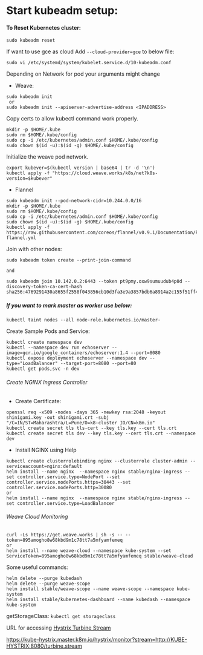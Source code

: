 # Start kubeadm setup:

#### To Reset Kubernetes cluster:
```
sudo kubeadm reset
```

If want to use gce as cloud
Add `--cloud-provider=gce` to below file:


`
sudo vi /etc/systemd/system/kubelet.service.d/10-kubeadm.conf
`

Depending on Network for pod your arguments might change
- Weave:
```
sudo kubeadm init
 or
sudo kubeadm init --apiserver-advertise-address <IPADDRESS>
```
Copy certs to allow kubectl command work properly.
```
mkdir -p $HOME/.kube
sudo rm $HOME/.kube/config
sudo cp -i /etc/kubernetes/admin.conf $HOME/.kube/config
sudo chown $(id -u):$(id -g) $HOME/.kube/config
```
Initialize the weave pod network.
```
export kubever=$(kubectl version | base64 | tr -d '\n')
kubectl apply -f "https://cloud.weave.works/k8s/net?k8s-version=$kubever"
```
- Flannel
```
sudo kubeadm init --pod-network-cidr=10.244.0.0/16
mkdir -p $HOME/.kube
sudo rm $HOME/.kube/config
sudo cp -i /etc/kubernetes/admin.conf $HOME/.kube/config
sudo chown $(id -u):$(id -g) $HOME/.kube/config
kubectl apply -f https://raw.githubusercontent.com/coreos/flannel/v0.9.1/Documentation/kube-flannel.yml
```

Join with other nodes:
```
sudo kubeadm token create --print-join-command

and

sudo kubeadm join 10.142.0.2:6443 --token pt9pmy.oxw9sumuudub4p0d --discovery-token-ca-cert-hash sha256:4769291430a8655f2558f043856cb10d3fa3e9a3857bdb6a8914a2c155f51ff4
```

##### If you want to mark master as worker use below:

```
kubectl taint nodes --all node-role.kubernetes.io/master-
```


Create Sample Pods and Service:
```
kubectl create namespace dev
kubectl --namespace dev run echoserver --image=gcr.io/google_containers/echoserver:1.4 --port=8080
kubectl expose deployment echoserver --namespace dev --type="LoadBalancer" --target-port=8080 --port=80
kubectl get pods,svc -n dev
```

###### Create NGINX Ingress Controller
- Create Certificate:
```
openssl req -x509 -nodes -days 365 -newkey rsa:2048 -keyout shinigami.key -out shinigami.crt -subj "/C=IN/ST=Maharashtra/L=Pune/O=k8-cluster IO/CN=k8m.io"
kubectl create secret tls tls-cert --key tls.key --cert tls.crt
kubectl create secret tls dev --key tls.key --cert tls.crt --namespace dev
```
- Install NGINX using Help
```
kubectl create clusterrolebinding nginx --clusterrole cluster-admin --serviceaccount=nginx:default
helm install --name nginx  --namespace nginx stable/nginx-ingress --set controller.service.type=NodePort --set controller.service.nodePorts.https=30443 --set controller.service.nodePorts.http=30080
or
helm install --name nginx  --namespace nginx stable/nginx-ingress --set controller.service.type=LoadBalancer
```

###### Weave Cloud Monitoring
```
curl -Ls https://get.weave.works | sh -s -- --token=895amogho8w68kbd9m1c78tt7a5mfyamfemeq
or
helm install --name weave-cloud --namespace kube-system --set ServiceToken=895amogho8w68kbd9m1c78tt7a5mfyamfemeq stable/weave-cloud
```
Some useful commands:
```
helm delete --purge kubedash
helm delete --purge weave-scope
helm install stable/weave-scope --name weave-scope --namespace kube-system
helm install stable/kubernetes-dashboard --name kubedash --namespace kube-system
```

getStorageClass: `kubectl get storageclass`

URL for accessing [Hystrix Turbine Stream](https://kube-hystrix.master.k8m.io/hystrix/monitor?stream=http://KUBE-HYSTRIX:8080/turbine.stream)

https://kube-hystrix.master.k8m.io/hystrix/monitor?stream=http://KUBE-HYSTRIX:8080/turbine.stream
